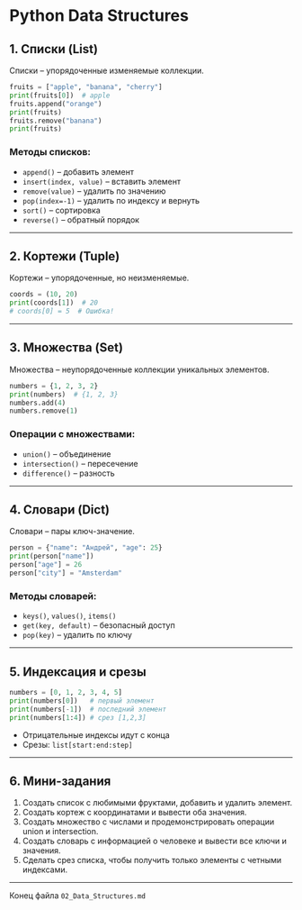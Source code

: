 # Python Data Structures

## 1. Списки (List)

Списки – упорядоченные изменяемые коллекции.

```python
fruits = ["apple", "banana", "cherry"]
print(fruits[0])  # apple
fruits.append("orange")
print(fruits)
fruits.remove("banana")
print(fruits)
```

### Методы списков:

* `append()` – добавить элемент
* `insert(index, value)` – вставить элемент
* `remove(value)` – удалить по значению
* `pop(index=-1)` – удалить по индексу и вернуть
* `sort()` – сортировка
* `reverse()` – обратный порядок

---

## 2. Кортежи (Tuple)

Кортежи – упорядоченные, но неизменяемые.

```python
coords = (10, 20)
print(coords[1])  # 20
# coords[0] = 5  # Ошибка!
```

---

## 3. Множества (Set)

Множества – неупорядоченные коллекции уникальных элементов.

```python
numbers = {1, 2, 3, 2}
print(numbers)  # {1, 2, 3}
numbers.add(4)
numbers.remove(1)
```

### Операции с множествами:

* `union()` – объединение
* `intersection()` – пересечение
* `difference()` – разность

---

## 4. Словари (Dict)

Словари – пары ключ-значение.

```python
person = {"name": "Андрей", "age": 25}
print(person["name"])
person["age"] = 26
person["city"] = "Amsterdam"
```

### Методы словарей:

* `keys()`, `values()`, `items()`
* `get(key, default)` – безопасный доступ
* `pop(key)` – удалить по ключу

---

## 5. Индексация и срезы

```python
numbers = [0, 1, 2, 3, 4, 5]
print(numbers[0])   # первый элемент
print(numbers[-1])  # последний элемент
print(numbers[1:4]) # срез [1,2,3]
```

* Отрицательные индексы идут с конца
* Срезы: `list[start:end:step]`

---

## 6. Мини-задания

1. Создать список с любимыми фруктами, добавить и удалить элемент.
2. Создать кортеж с координатами и вывести оба значения.
3. Создать множество с числами и продемонстрировать операции union и intersection.
4. Создать словарь с информацией о человеке и вывести все ключи и значения.
5. Сделать срез списка, чтобы получить только элементы с четными индексами.

---

Конец файла `02_Data_Structures.md`
